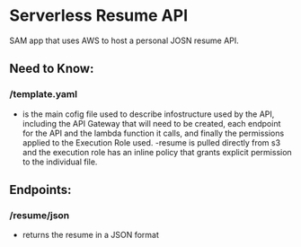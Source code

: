 # Serverless Resume API
SAM app that uses AWS to host a personal JOSN resume API.

## Need to Know:
### /template.yaml
- is the main cofig file used to describe infostructure used by the API, including the API Gateway that will need to be created, each endpoint for the API and the lambda function it calls, and finally the permissions applied to the Execution Role used.
-resume is pulled directly from s3 and the execution role has an inline policy that grants explicit permission to the individual file.

## Endpoints:
### /resume/json
- returns the resume in a JSON format
